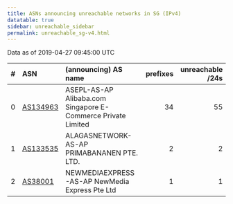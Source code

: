 ```yaml
---
title: ASNs announcing unreachable networks in SG (IPv4)
datatable: true
sidebar: unreachable_sidebar
permalink: unreachable_sg-v4.html
---
```


Data as of 2019-04-27 09:45:00 UTC


<div class="datatable-begin"></div>

|   # | ASN                                      | (announcing) AS name                                         |   prefixes |   unreachable /24s |
|----:|:-----------------------------------------|:-------------------------------------------------------------|-----------:|-------------------:|
|   0 | [AS134963](unreachable_AS134963-v4.html) | ASEPL-AS-AP Alibaba.com Singapore E-Commerce Private Limited |         34 |                 55 |
|   1 | [AS133535](unreachable_AS133535-v4.html) | ALAGASNETWORK-AS-AP PRIMABANANEN PTE. LTD.                   |          2 |                  2 |
|   2 | [AS38001](unreachable_AS38001-v4.html)   | NEWMEDIAEXPRESS-AS-AP NewMedia Express Pte Ltd               |          1 |                  1 |

<div class="datatable-end"></div>